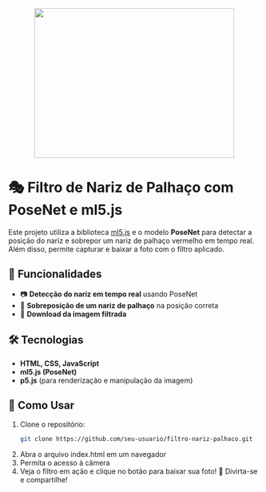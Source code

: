 <div align="center">


<img src="![ff670ac1212e20851f34b6e67d2309df](https://github.com/user-attachments/assets/0bfdf888-dd0d-4b2b-bf0e-a193656bb63c)"  width="400" height="300">
</div> 

# 🎭 Filtro de Nariz de Palhaço com PoseNet e ml5.js  

Este projeto utiliza a biblioteca [ml5.js](https://ml5js.org/) e o modelo **PoseNet** para detectar a posição do nariz e sobrepor um nariz de palhaço vermelho em tempo real. Além disso, permite capturar e baixar a foto com o filtro aplicado.  

## 🚀 Funcionalidades  
- 📷 **Detecção do nariz em tempo real** usando PoseNet  
- 🤡 **Sobreposição de um nariz de palhaço** na posição correta  
- 💾 **Download da imagem filtrada**  

## 🛠 Tecnologias  
- **HTML, CSS, JavaScript**  
- **ml5.js (PoseNet)**  
- **p5.js** (para renderização e manipulação da imagem)  

## 📌 Como Usar  
1. Clone o repositório:  
   ```sh
   git clone https://github.com/seu-usuario/filtro-nariz-palhaco.git
   
2. Abra o arquivo index.html em um navegador
3. Permita o acesso à câmera
4. Veja o filtro em ação e clique no botão para baixar sua foto!
📸 Divirta-se e compartilhe!
